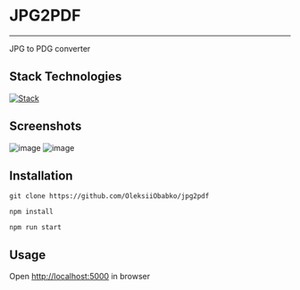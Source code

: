 # JPG2PDF

___

JPG to PDG converter

## Stack Technologies

[![Stack](https://skills.thijs.gg/icons?i=express,nodejs)]()

## Screenshots

![image](https://github.com/OleksiiObabko/jpg2pdf/assets/97622905/59a7dcec-14f2-4587-8353-4b68932b48c1)
![image](https://github.com/OleksiiObabko/jpg2pdf/assets/97622905/a108f946-e54a-4aa7-be89-6c7625931128)

## Installation

`git clone https://github.com/OleksiiObabko/jpg2pdf`

`npm install`

`npm run start`

## Usage

Open [http://localhost:5000](http://localhost:5000) in browser

